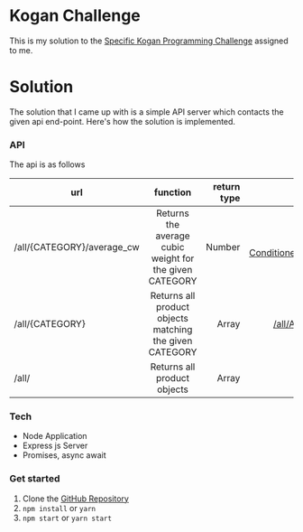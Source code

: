 Kogan Challenge
===============

This is my solution to the [Specific Kogan Programming Challenge](/kogan-challenge.pdf) assigned to me.

# Solution
The solution that I came up with is a simple API server which contacts the given api end-point. Here's how the solution is implemented.

###  API
The api is as follows

| url | function           | return type  | example link |
| ------------- |:-------------:| -----:| ----:|
| /all/{CATEGORY}/average_cw | Returns the average cubic weight for the given CATEGORY | Number  | [/all/Air Conditioners/average_cw](/all/Air%20Conditioners/average_cw) |
| /all/{CATEGORY}      | Returns all product objects matching the given CATEGORY | Array | [/all/Air Conditioners](/all/Air%20Conditioners) |
| /all/      | Returns all product objects | Array |  [/all](/all) |

###  Tech
- Node Application
- Express js Server
- Promises, async await

###  Get started
1. Clone the [GitHub Repository]()
1. `npm install` or `yarn`
1. `npm start` or `yarn start`
